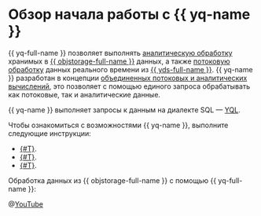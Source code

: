 # Обзор начала работы с {{ yq-name }}

{{ yq-full-name }} позволяет выполнять [аналитическую обработку](../concepts/batch-processing.md) хранимых в [{{ objstorage-full-name }}](../../storage/index.yaml) данных, а также [потоковую обработку](../concepts/stream-processing.md) данных реального времени из [{{ yds-full-name }}](../../data-streams/index.yaml). {{ yq-name }} разработан в концепции [объединенных потоковых и аналитических вычислений](../concepts/unified-processing.md), это позволяет с помощью единого запроса обрабатывать как потоковые, так и аналитические данные.

{{ yq-name }} выполняет запросы к данным на диалекте SQL — [YQL](https://ydb.tech/ru/docs/yql/reference/syntax/).

Чтобы ознакомиться с возможностями {{ yq-name }}, выполните следующие инструкции:

* [{#T}](batch-example.md).
* [{#T}](streaming-example.md).
* [{#T}](unified-example.md).

Обработка данных из {{ objstorage-full-name }} с помощью {{ yq-full-name }}:

@[YouTube](https://youtu.be/HMcXKy0Xz4Q?si=N3XslIrMTtLWSUgi)

